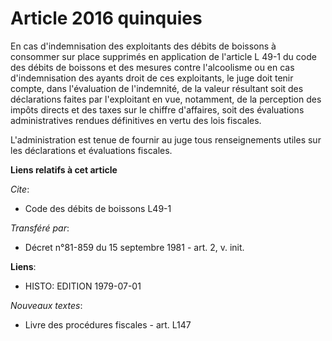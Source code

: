 # Article 2016 quinquies

En cas d'indemnisation des exploitants des débits de boissons à consommer sur place supprimés en application de l'article L
49-1 du code des débits de boissons et des mesures contre l'alcoolisme ou en cas d'indemnisation des ayants droit de ces
exploitants, le juge doit tenir compte, dans l'évaluation de l'indemnité, de la valeur résultant soit des déclarations faites
par l'exploitant en vue, notamment, de la perception des impôts directs et des taxes sur le chiffre d'affaires, soit des
évaluations administratives rendues définitives en vertu des lois fiscales.

L'administration est tenue de fournir au juge tous renseignements utiles sur les déclarations et évaluations fiscales.

**Liens relatifs à cet article**

_Cite_:

  - Code des débits de boissons L49-1

_Transféré par_:

  - Décret n°81-859 du 15 septembre 1981 - art. 2, v. init.

**Liens**:

  - HISTO: EDITION 1979-07-01

_Nouveaux textes_:

  - Livre des procédures fiscales - art. L147
